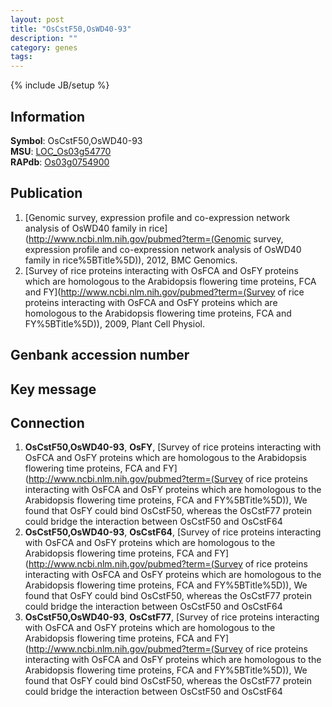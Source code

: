 ```yaml
---
layout: post
title: "OsCstF50,OsWD40-93"
description: ""
category: genes
tags: 
---
```

{% include JB/setup %}

## Information
__Symbol__: OsCstF50,OsWD40-93  
__MSU__: [LOC_Os03g54770](http://rice.plantbiology.msu.edu/cgi-bin/ORF_infopage.cgi?orf=LOC_Os03g54770)  
__RAPdb__: [Os03g0754900](http://rapdb.dna.affrc.go.jp/viewer/gbrowse_details/irgsp1?name=Os03g0754900)  

## Publication
1. [Genomic survey, expression profile and co-expression network analysis of OsWD40 family in rice](http://www.ncbi.nlm.nih.gov/pubmed?term=(Genomic survey, expression profile and co-expression network analysis of OsWD40 family in rice%5BTitle%5D)), 2012, BMC Genomics.
2. [Survey of rice proteins interacting with OsFCA and OsFY proteins which are homologous to the Arabidopsis flowering time proteins, FCA and FY](http://www.ncbi.nlm.nih.gov/pubmed?term=(Survey of rice proteins interacting with OsFCA and OsFY proteins which are homologous to the Arabidopsis flowering time proteins, FCA and FY%5BTitle%5D)), 2009, Plant Cell Physiol.

## Genbank accession number

## Key message

## Connection
1. __OsCstF50,OsWD40-93__, __OsFY__, [Survey of rice proteins interacting with OsFCA and OsFY proteins which are homologous to the Arabidopsis flowering time proteins, FCA and FY](http://www.ncbi.nlm.nih.gov/pubmed?term=(Survey of rice proteins interacting with OsFCA and OsFY proteins which are homologous to the Arabidopsis flowering time proteins, FCA and FY%5BTitle%5D)),  We found that OsFY could bind OsCstF50, whereas the OsCstF77 protein could bridge the interaction between OsCstF50 and OsCstF64
2. __OsCstF50,OsWD40-93__, __OsCstF64__, [Survey of rice proteins interacting with OsFCA and OsFY proteins which are homologous to the Arabidopsis flowering time proteins, FCA and FY](http://www.ncbi.nlm.nih.gov/pubmed?term=(Survey of rice proteins interacting with OsFCA and OsFY proteins which are homologous to the Arabidopsis flowering time proteins, FCA and FY%5BTitle%5D)),  We found that OsFY could bind OsCstF50, whereas the OsCstF77 protein could bridge the interaction between OsCstF50 and OsCstF64
3. __OsCstF50,OsWD40-93__, __OsCstF77__, [Survey of rice proteins interacting with OsFCA and OsFY proteins which are homologous to the Arabidopsis flowering time proteins, FCA and FY](http://www.ncbi.nlm.nih.gov/pubmed?term=(Survey of rice proteins interacting with OsFCA and OsFY proteins which are homologous to the Arabidopsis flowering time proteins, FCA and FY%5BTitle%5D)),  We found that OsFY could bind OsCstF50, whereas the OsCstF77 protein could bridge the interaction between OsCstF50 and OsCstF64


